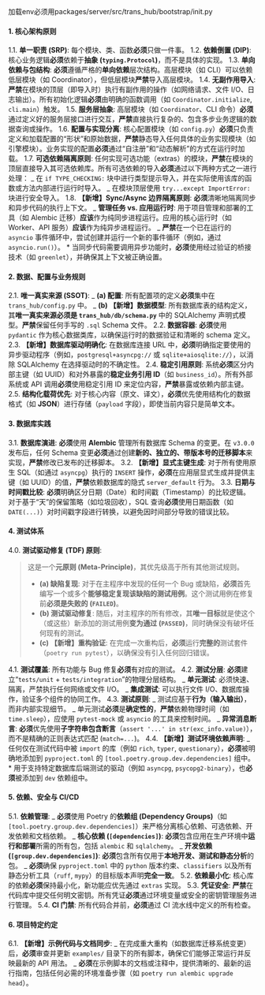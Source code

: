加载env必须用packages/server/src/trans_hub/bootstrap/init.py
#### **1. 核心架构原则**

1.1. **单一职责 (SRP)**: 每个模块、类、函数**必须**只做一件事。
1.2. **依赖倒置 (DIP)**: 核心业务逻辑**必须**依赖于**抽象 (`typing.Protocol`)**，而不是具体的实现。
1.3. **单向依赖与包结构**: **必须**遵循严格的**单向依赖**层次结构。高层模块（如 CLI）可以依赖低层模块（如 Coordinator），但低层模块**严禁**导入高层模块。
1.4. **无副作用导入**: **严禁**在模块的顶层（即导入时）执行有副作用的操作（如网络请求、文件 I/O、日志输出）。所有初始化逻辑**必须**由明确的函数调用（如 `Coordinator.initialize`, `cli.main`）触发。
1.5. **服务层抽象**: 高层模块（如 `Coordinator`、CLI 命令）**必须**通过定义好的服务层接口进行交互，**严禁**直接执行复杂的、包含多步业务逻辑的数据查询或操作。
1.6. **配置与实现分离**: 核心配置模块（如 `config.py`）**必须**只负责定义和加载配置的“形状”和原始数据，**严禁**静态导入任何具体的业务实现模块（如引擎模块）。业务实现的配置**必须**通过“自注册”和“动态解析”的方式在运行时加载。
1.7. **可选依赖隔离原则**: 任何实现可选功能（extras）的模块，**严禁**在模块的顶层直接导入其可选依赖库。所有可选依赖的导入**必须**通过以下两种方式之一进行处理：
_ 在 `if TYPE_CHECKING:` 块中进行类型提示导入，并在实际使用该库的函数或方法内部进行运行时导入。
_ 在模块顶层使用 `try...except ImportError:` 块进行安全导入。
1.8. **【新增】Sync/Async 边界隔离原则**: **必须**清晰地隔离同步和异步代码的执行上下文。
_ **管理任务 vs. 应用运行时**: 用于项目管理和部署的工具（如 Alembic 迁移）**应该**作为纯同步进程运行。应用的核心运行时（如 Worker、API 服务）**应该**作为纯异步进程运行。
_ **严禁**在一个已在运行的 `asyncio` 事件循环中，尝试创建并运行一个新的事件循环（例如，通过 `asyncio.run()`）。 \* 当同步代码需要调用异步功能时，**必须**使用经过验证的桥接技术（如 `greenlet`），并确保其上下文被正确设置。

#### **2. 数据、配置与业务规则**

2.1. **唯一真实来源 (SSOT)**:
_ **(a) 配置**: 所有配置项的定义**必须**集中在 `trans_hub/config.py` 中。
_ **(b) 【新增】数据模型**: 所有数据库表的结构定义，其**唯一真实来源必须是 `trans_hub/db/schema.py`** 中的 SQLAlchemy 声明式模型。**严禁**保留任何手写的 `.sql` Schema 文件。
2.2. **数据容器**: **必须**使用 `pydantic` 作为核心数据类库，以确保运行时的数据验证和清晰的 schema 定义。
2.3. **【新增】数据库驱动明确化**: 在数据库连接 URL 中，**必须**明确指定要使用的异步驱动程序（例如，`postgresql+asyncpg://` 或 `sqlite+aiosqlite://`），以消除 SQLAlchemy 在选择驱动时的不确定性。
2.4. **稳定引用原则**: 系统**必须**区分内部主键（如 UUID）和对外暴露的**稳定业务引用 ID**（如 `business_id`）。所有外部系统或 API 调用**必须**使用稳定引用 ID 来定位内容，**严禁**暴露或依赖内部主键。
2.5. **结构化载荷优先**: 对于核心内容（原文、译文），**必须**优先使用结构化的数据格式（如 **JSON**）进行存储（`payload` 字段），即使当前内容只是简单文本。

#### **3. 数据库实践**

3.1. **数据库演进**: **必须**使用 **Alembic** 管理所有数据库 Schema 的变更。在 `v3.0.0` 发布后，任何 Schema 变更**必须**通过创建**新的、独立的、带版本号的迁移脚本**来实现，**严禁**修改已发布的迁移脚本。
3.2. **【新增】显式主键生成**: 对于所有使用原生 SQL（如通过 `asyncpg`）执行的 `INSERT` 操作，**必须**在应用层显式生成并提供主键（如 UUID）的值，**严禁**依赖数据库的隐式 `server_default` 行为。
3.3. **日期与时间戳比较**: **必须**明确区分日期（Date）和时间戳（Timestamp）的比较逻辑。对于基于“天”的保留策略（如垃圾回收），SQL 查询**必须**使用日期函数（如 `DATE(...)`）对时间戳字段进行转换，以避免因时间部分导致的错误比较。

#### **4. 测试体系**

4.0. **测试驱动修复 (TDF) 原则**:

> 这是一个**元原则 (Meta-Principle)**，其优先级高于所有其他测试规则。
>
> - **(a) 缺陷复现**: 对于在主程序中发现的任何一个 Bug 或缺陷，**必须**首先编写一个或多个**能够稳定复现该缺陷的测试用例**。这个测试用例在修复前**必须是失败的 (`FAILED`)**。
> - **(b) 测试驱动修复**: 随后，对主程序的所有修改，其**唯一目标**就是使这个（或这些）新添加的测试用例**变为通过 (`PASSED`)**，同时确保没有破坏任何现有的测试。
> - **(c) 【新增】重构验证**: 在完成一次重构后，**必须**运行**完整的**测试套件（`poetry run pytest`），以确保没有引入任何回归错误。

4.1. **测试覆盖**: 所有功能与 Bug 修复**必须**有对应的测试。
4.2. **测试分层**: **必须**建立“`tests/unit` + `tests/integration`”的物理分层结构。
_ **单元测试**: 必须快速、隔离，严禁执行任何网络或文件 I/O。
_ **集成测试**: 可以执行文件 I/O、数据库操作，验证多个组件的协同工作。
4.3. **测试原则**:
_ 测试应基于**行为（输入输出）**，而非内部实现细节。
_ 单元测试**必须**是**确定性的**，**严禁**依赖物理时间（如 `time.sleep`），应使用 `pytest-mock` 或 `asyncio` 的工具来控制时间。
_ **异常消息断言**: **必须**优先使用**子字符串包含断言**（`assert '...' in str(exc_info.value)`），而不是精确的正则表达式匹配 (`match=...`)。
4.4. **【新增】测试环境依赖声明**:
_ 任何仅在测试代码中被 `import` 的库（例如 `rich`, `typer`, `questionary`），**必须**被明确地添加到 `pyproject.toml` 的 `[tool.poetry.group.dev.dependencies]` 组中。 \* 用于支持特定数据库后端测试的驱动（例如 `asyncpg`, `psycopg2-binary`），也**必须**被添加到 `dev` 依赖组中。

#### **5. 依赖、安全与 CI/CD**

5.1. **依赖管理**:
_ **必须**使用 Poetry 的**依赖组 (Dependency Groups)**（如 `[tool.poetry.group.dev.dependencies]`）来严格分离核心依赖、可选依赖、开发依赖和文档依赖。
_ **核心依赖 (`[dependencies]`)**: **必须**包含应用在生产环境中**运行和部署**所需的所有包，包括 `alembic` 和 `sqlalchemy`。
_ **开发依赖 (`[group.dev.dependencies]`)**: **必须**包含所有仅用于**本地开发、测试和静态分析**的包。
_ **必须**确保 `pyproject.toml` 中的 `python` 版本约束、`classifiers` 以及所有静态分析工具（`ruff`, `mypy`）的目标版本声明**完全一致**。
5.2. **依赖最小化**: 核心库的依赖**必须**保持最小化，新功能应优先通过 `extras` 实现。
5.3. **凭证安全**: **严禁**在代码库中提交任何明文密钥。所有凭证**必须**通过环境变量或安全的密钥管理服务进行管理。
5.4. **CI 门禁**: 所有代码合并前，**必须**通过 CI 流水线中定义的所有检查。

#### **6. 项目特定约定**

6.1. **【新增】示例代码与文档同步**:
_ 在完成重大重构（如数据库迁移系统变更）后，**必须**审查并更新 `examples/` 目录下的所有脚本，确保它们能够正常运行并反映最新的 API 用法。
_ **必须**在示例脚本的文档或注释中，提供清晰的、最新的运行指南，包括任何必需的环境准备步骤（如 `poetry run alembic upgrade head`）。
